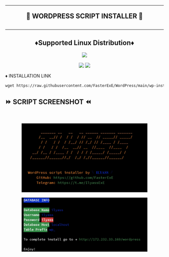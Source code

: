 <!DOCTYPE html>
<h2 align="center">
<hr>
🚀 WORDPRESS SCRIPT INSTALLER 🚀
<h2><hr>
  
<h2 align="center">♦️Supported Linux Distribution♦️</h2>
<p align="center"><img src="https://d33wubrfki0l68.cloudfront.net/5911c43be3b1da526ed609e9c55783d9d0f6b066/9858b/assets/img/debian-ubuntu-hover.png"width="400"></p>
<p align="center"><img src="https://img.shields.io/static/v1?style=for-the-badge&logo=debian&label=Debian%2010&message=10 ↑↑&color=blue"> <img src="https://img.shields.io/static/v1?style=for-the-badge&logo=ubuntu&label=Ubuntu%2018&message=18.04 LTS ↑↑&color=blue"></p>
  
♦️ INSTALLATION LINK<br>

  ```html
wget https://raw.githubusercontent.com/FasterExE/WordPress/main/wp-installer.sh; bash wp-installer.sh
  ```

</b>

## ⏩ SCRIPT SCREENSHOT ⏪
<b>
</b>
<br>

</b>
<p align="center">
<img src="https://raw.githubusercontent.com/FasterExE/WordPress/main/SCREENSHOT/screenshot-1.jpg" width="400" title="Autoscript-Lite">
</p>

</b>
<p align="center">
<img src="https://raw.githubusercontent.com/FasterExE/WordPress/main/SCREENSHOT/screenshot-2.jpg" width="400" title="Autoscript-Lite">
</p>
